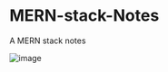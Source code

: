 # MERN-stack-Notes
A MERN stack notes

![image](https://github.com/user-attachments/assets/4fbb00fb-912a-4216-89d3-9c7f5684ee1e)


